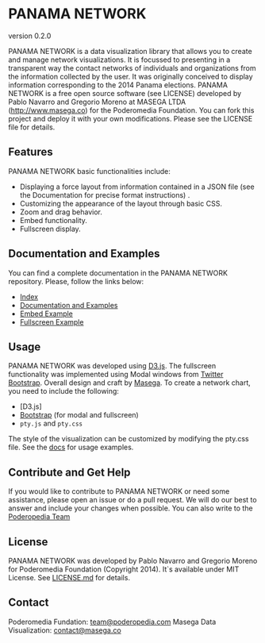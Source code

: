 # PANAMA NETWORK
version 0.2.0

PANAMA NETWORK is a data visualization library that allows you to create and manage network visualizations. It is focussed to presenting in a transparent way the contact networks of individuals and organizations from the information collected by the user. It was originally conceived to display information corresponding to the 2014 Panama elections. PANAMA NETWORK is a free open source software (see LICENSE) developed by Pablo Navarro and Gregorio Moreno at MASEGA LTDA (http://www.masega.co) for the Poderomedia Foundation. You can fork this project and deploy it with your own modifications. Please see the LICENSE file for details.

## Features

PANAMA NETWORK basic functionalities include:

- Displaying a force layout from information contained in a JSON file (see the Documentation for precise format instructions) .
- Customizing the appearance of the layout through basic CSS.
- Zoom and drag behavior.
- Embed functionality.
- Fullscreen display.

## Documentation and Examples

You can find a complete documentation in the PANAMA NETWORK repository. Please, follow the links below:

- [Index](http://poderopedia.github.io/panama-network)
- [Documentation and Examples](http://poderopedia.github.io/panama-network/docs)
- [Embed Example](http://poderopedia.github.io/panama-network/pages/embed-demo)
- [Fullscreen Example](http://poderopedia.github.io/panama-network/pages/fullscreen-demo)

## Usage

PANAMA NETWORK was developed using  [D3.js](http://d3js.org/). The fullscreen functionality was implemented using Modal windows from [Twitter Bootstrap](http://getbootstrap.com). Overall design and craft by [Masega](http://www.masega.co). To create a network chart, you need to include the following:

- [D3.js]
- [Bootstrap](http://getbootstrap.com) (for modal and fullscreen)
- `pty.js` and `pty.css`

The style of the visualization can be customized by modifying the pty.css file. See the [docs](http://poderopedia.github.io/panama-network/docs) for usage examples.

## Contribute and Get Help

If you would like to contribute to PANAMA NETWORK or need some assistance, please open an issue or do a pull request. We will do our best to answer and include your changes when possible. You can also write to the [Poderopedia Team](team@poderopedia.com)

## License

PANAMA NETWORK was developed by Pablo Navarro and Gregorio Moreno for Poderomedia Foundation (Copyright 2014). It`s available under MIT License. See [LICENSE.md](LICENSE.md) for details.

## Contact

Poderomedia Fundation: team@poderopedia.com
Masega Data Visualization: contact@masega.co

